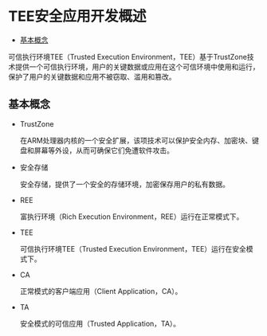 # TEE安全应用开发概述<a name="ZH-CN_TOPIC_0000001241773893"></a>

-   [基本概念](#section1335181741015)

可信执行环境TEE（Trusted Execution Environment，TEE）基于TrustZone技术提供一个可信执行环境，用户的关键数据或应用在这个可信环境中使用和运行，保护了用户的关键数据和应用不被窃取、滥用和篡改。

## 基本概念<a name="section1335181741015"></a>

-   TrustZone

    在ARM处理器内核的一个安全扩展，该项技术可以保护安全内存、加密块、键盘和屏幕等外设，从而可确保它们免遭软件攻击。

-   安全存储

    安全存储，提供了一个安全的存储环境，加密保存用户的私有数据。

-   REE

    富执行环境（Rich Execution Environment，REE）运行在正常模式下。

-   TEE

    可信执行环境TEE（Trusted Execution Environment，TEE）运行在安全模式下。

-   CA

    正常模式的客户端应用（Client Application，CA）。

-   TA

    安全模式的可信应用（Trusted Application，TA）。


